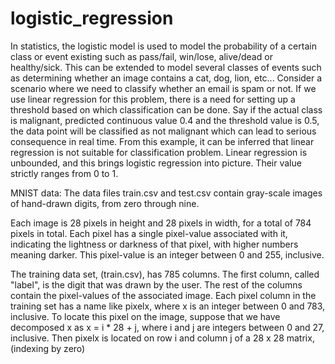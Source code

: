 # logistic_regression
In statistics, the logistic model is used to model the probability of a certain class or event existing such as pass/fail,
win/lose, alive/dead or healthy/sick. This can be extended to model several classes of events such as determining whether
an image contains a cat, dog, lion, etc...
Consider a scenario where we need to classify whether an email is spam or not. 
If we use linear regression for this problem, there is a need for setting up a threshold based on which classification can be done.
Say if the actual class is malignant, predicted continuous value 0.4 and the threshold value is 0.5,
the data point will be classified as not malignant which can lead to serious consequence in real time.
From this example, it can be inferred that linear regression is not suitable for classification problem.
Linear regression is unbounded, and this brings logistic regression into picture. Their value strictly ranges from 0 to 1.


MNIST data:
The data files train.csv and test.csv contain gray-scale images of hand-drawn digits, from zero through nine.

Each image is 28 pixels in height and 28 pixels in width, for a total of 784 pixels in total. 
Each pixel has a single pixel-value associated with it, indicating the lightness or darkness of that pixel,
with higher numbers meaning darker. This pixel-value is an integer between 0 and 255, inclusive.

The training data set, (train.csv), has 785 columns. The first column, called "label", is the digit that was drawn by the user. 
The rest of the columns contain the pixel-values of the associated image.
Each pixel column in the training set has a name like pixelx, where x is an integer between 0 and 783, inclusive.
To locate this pixel on the image, suppose that we have decomposed x as x = i * 28 + j, where i and j are integers between 0 and 27,
inclusive. Then pixelx is located on row i and column j of a 28 x 28 matrix, (indexing by zero)
